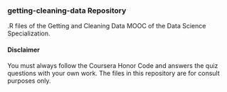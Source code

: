 ### getting-cleaning-data Repository
.R files of the Getting and Cleaning Data MOOC of the Data Science Specialization.

#### Disclaimer
You must always follow the Coursera Honor Code and answers the quiz questions with your own work. The files in this repository are for consult purposes only.
